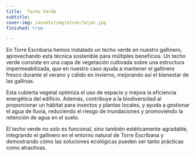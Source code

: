 ```yaml
---
title:  Techo Verde
subtitle: 
cover-img: /assets/img/otros/tejas.jpg
finished: true

---
```


En Torre Escribana hemos instalado un techo verde en nuestro gallinero, aprovechando esta técnica sostenible para múltiples beneficios. Un techo verde consiste en una capa de vegetación cultivada sobre una estructura impermeabilizada, que en nuestro caso ayuda a mantener el gallinero fresco durante el verano y cálido en invierno, mejorando así el bienestar de las gallinas.

Esta cubierta vegetal optimiza el uso de espacio y mejora la eficiencia energética del edificio. Además, contribuye a la biodiversidad al proporcionar un hábitat para insectos y plantas locales, y ayuda a gestionar el agua de lluvia, reduciendo el riesgo de inundaciones y promoviendo la retención de agua en el suelo.

El techo verde no solo es funcional, sino también estéticamente agradable, integrando el gallinero en el entorno natural de Torre Escribana y demostrando cómo las soluciones ecológicas pueden ser tanto prácticas como atractivas.






